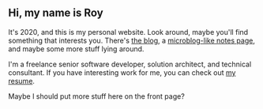 ---
---

## Hi, my name is Roy

It's 2020, and this is my personal website. Look around, maybe you'll find something that interests you. There's [the blog](/blog), a [microblog-like notes page](/notes), and maybe some more stuff lying around.

I'm a freelance senior software developer, solution architect, and technical consultant. If you have interesting work for me, you can check out [my resume](/resume). 

Maybe I should put more stuff here on the front page?